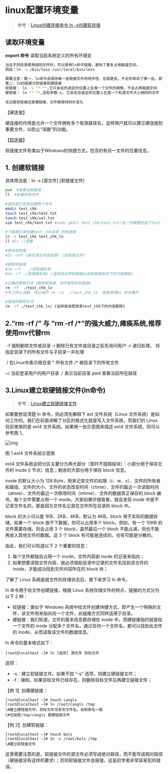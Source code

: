 # linux配置环境变量

> 参考：[Linux创建连接命令 ln -s创建软连接](https://blog.csdn.net/jialibang/article/details/108247033?spm=1001.2101.3001.6661.1&utm_medium=distribute.pc_relevant_t0.none-task-blog-2%7Edefault%7ECTRLIST%7ERate-1-108247033-blog-122507328.pc_relevant_multi_platform_whitelistv3&depth_1-utm_source=distribute.pc_relevant_t0.none-task-blog-2%7Edefault%7ECTRLIST%7ERate-1-108247033-blog-122507328.pc_relevant_multi_platform_whitelistv3&utm_relevant_index=1)

## 读取环境变量

**export 命令** 读取当前系统定义的所有环境变

```bash
当在不同目录使用相同文件时，可以使用ln命令链接，避免了重复占用磁盘空间。
例如：ln -s /bin/less /usr/local/bin/less
 
需要注意：第一，ln命令会保持每一处链接文件的同步性，也就是说，不论你改动了哪一处，其它的文件都会发生相同的变化；
第二，ln的链接分软链接和硬链接
软链接： ln -s ** **,它只会在你选定的位置上生成一个文件的镜像，不会占用磁盘空间
硬链接： ln ** **,没有参数-s, 它会在你选定的位置上生成一个和源文件大小相同的文件
 
无论是软链接还是硬链接，文件都保持同步变化
```

【硬连接】

硬连接的作用是允许一个文件拥有多个有效路径名，这样用户就可以建立硬连接到重要文件，以防止“误删”的功能。

【[软连接](https://so.csdn.net/so/search?q=软连接&spm=1001.2101.3001.7020)】

软链接文件有类似于Windows的快捷方式。包含的有另一文件的位置信息。

## 1. 创建软链接

具体用法是：ln -s  [源文件]  [软链接文件]

```bash
pwd  #查看当前路径
ll  #查看所有文件
 
#首先我们先来创建两个文件
mkdir test_chk
touch test_chk/test.txt
touch test_chk/val.txt    
vim test_chk/test.txt #sudo gedit test_chk/test.txt(这一步随便在这个test.txt里写点东东即可)
 
#下面我们来创建test_chk目录 的软链接
ln -s test_chk test_chk_ln
ll #ls -l查看
 
#修改软链接
#ln –snf [新的源文件或目录] [软链接文件]
 
#删除软链接
#rm –rf   ./软链接名称
#rm -rf ./软链接名称/ (这样就会把软链接以及软链接指向下的内容删除)
 
#正确的删除方式（删除软链接，但不删除实际数据）
rm -rf  ./test_chk_ln
#为了防止误删，可以询问 rm -ri  ./test_chk_ln  或者改用mv 命令操作
 
#错误的删除方式
rm -rf ./test_chk_ln/ (这样就会把原来test_chk下的内容删除)
```

##  2.“rm -rf /” 与 “rm -rf /\*”的强大威力,瘫痪系统,推荐使用mv代替rm

​    -f  强制删除文件或目录  -i 删除已有文件或目录之前先询问用户  -r 递归处理， 将指定目录下的所有文件与子目录一并处理

​    /  在Linux中表示根目录  * 所有文件   /* 根目录下的所有文件

   ~/ 当前登录用户的用户目录      ./  表示当前目录    pwd  查看当前所在路径

## 3.Linux建立软硬链接文件(ln命令)

> 参考：[Linux建立软硬链接文件](https://zhuanlan.zhihu.com/p/511763885)

如果要想说清楚 ln 命令，则必须先解释下 ext 文件系统（Linux 文件系统）是如何工作的。我们在前面讲解了分区的格式化就是写入文件系统，而我们的 Linux 目前使用的是 ext4 文件系统。如果用一张示意图来描述 ext4 文件系统，则可以参考图 1。



![img](https://pic2.zhimg.com/80/v2-47b166cec5f4f72ae6603ba3f9ea0e99_720w.webp)

图 1 ext4 文件系统示意图

ext4 文件系统会把分区主要分为两大部分（暂时不提超级块）：小部分用于保存文件的 inode (i 节点）信息；剩余的大部分用于保存 block 信息。

inode 的默认大小为 128 Byte，用来记录文件的权限（r、w、x）、文件的所有者和属组、文件的大小、文件的状态改变时间（ctime）、文件的最近一次读取时间（atime）、文件的最近一次修改时间（mtime）、文件的数据真正保存的 block 编号。每个文件需要占用一个 inode。大家如果仔细查看，就会发现 inode 中是不记录文件名的，那是因为文件名记录在文件所在目录的 block 中。

block 的大小可以是 1KB、2KB、4KB，默认为 4KB。block 用于实际的数据存储，如果一个 block 放不下数据，则可以占用多个 block。例如，有一个 10KB 的文件需要存储，则会占用 3 个 block，虽然最后一个 block 不能占满，但也不能再放入其他文件的数据。这 3 个 block 有可能是连续的，也有可能是分散的。

由此，我们可以知道以下 2 个重要的信息：

1. 每个文件都独自占用一个 inode，文件内容由 inode 的记录来指向；
2. 如果想要读取文件内容，就必须借助目录中记录的文件名找到该文件的 inode，才能成功找到文件内容所在的 block 块；

了解了 Linux 系统底层文件的存储状态后，接下来学习 ln 命令。

ln 命令用于给文件创建链接，根据 Linux 系统存储文件的特点，链接的方式分为以下 2 种：

- 软链接：类似于 Windows 系统中给文件创建快捷方式，即产生一个特殊的文件，该文件用来指向另一个文件，此链接方式同样适用于目录。
- 硬链接：我们知道，文件的基本信息都存储在 inode 中，而硬链接指的就是给一个文件的 inode 分配多个文件名，通过任何一个文件名，都可以找到此文件的 inode，从而读取该文件的数据信息。

ln 命令的基本格式如下：

```text
[root@localhost ~]# ln [选项] 源文件 目标文件
```

选项：

- -s：建立软链接文件。如果不加 "-s" 选项，则建立硬链接文件；
- -f：强制。如果目标文件已经存在，则删除目标文件后再建立链接文件；

【例 1】创建硬链接：

```text
[root@localhost ~]# touch cangls
[root@localhost ~]# ln /root/cangls /tmp
\#建立硬链接文件，目标文件没有写文件名，会和原名一致
\#也就是/tmp/cangls 是硬链接文件
```

【例 2】创建软链接：

```text
[root@localhost ~]# touch bols
[root@localhost ~]# In -s /root/bols /tmp
\#建立软链接文件
```

这里需要注意的是，软链接文件的源文件必须写成绝对路径，而不能写成相对路径（硬链接没有这样的要求）；否则软链接文件会报错。这是初学者非常容易犯的错误。